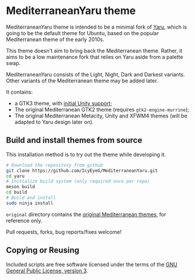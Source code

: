 # MediterraneanYaru theme

MediterraneanYaru theme is intended to be a minimal fork of [Yaru](https://github.com/ubuntu/yaru), which is going to be the default theme for Ubuntu, based on the popular Mediterranean theme of the early 2010s.

This theme doesn't aim to bring back the Mediterranean theme. Rather, it aims to be a low maintenance fork that relies on Yaru aside from a palette swap.

MediterraneanYaru consists of the Light, Night, Dark and Darkest variants. Other variants of the Mediterranean theme may be added later.

It contains:
 * a GTK3 theme, with [initial Unity support](https://github.com/ubuntu/yaru/tree/unity7);
 * The original Mediterranean GTK2 theme (requires `gtk2-engine-murrine`);
 * The original Mediterranean Metacity, Unity and XFWM4 themes (will be adapted to Yaru design later on).

## Build and install themes from source

This installation method is to try out the theme while developing it.

```bash
# Download the repository from github
git clone https://github.com/IcyEyeG/MediterraneanYaru.git
cd yaru
# Initialize build system (only required once per repo)
meson build
cd build
# Build and install
sudo ninja install
```

`original` directory contains the [original Mediterranean themes](https://github.com/rbrito/mediterranean-gtk-themes), for reference only.

Pull requests, forks, bug reports/fixes welcome!

## Copying or Reusing

Included scripts are free software licensed under the terms of the [GNU General Public License, version 3](https://www.gnu.org/licenses/gpl-3.0.txt).
